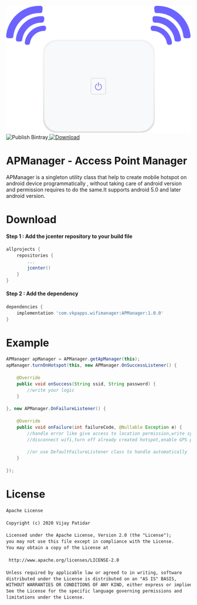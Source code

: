 ![Download](logo.png)
![Publish Bintray](https://github.com/vijaypatidar/AndroidWifiManager/workflows/Publish%20Bintray/badge.svg)[ ![Download](https://api.bintray.com/packages/vijaypatidar/AndroidWifiManager/APManager/images/download.svg?version=1.0.0) ](https://bintray.com/vijaypatidar/AndroidWifiManager/APManager/1.0.0/link)
# APManager - Access Point Manager
APManager is a singleton utility class that help to create mobile hotspot on android device programmatically , without taking care of android version and permission requires to do the same.It supports android 5.0 and later android version.

# Download
#### Step 1 : Add the jcenter repository to your build file

```gradle
allprojects {
    repositories {
        ...
        jcenter()
    }
}
```

#### Step 2 : Add the dependency
```gradle
dependencies {
    implementation 'com.vkpapps.wifimanager:APManager:1.0.0'
}
```
# Example
```java
APManager apManager = APManager.getApManager(this);
apManager.turnOnHotspot(this, new APManager.OnSuccessListener() {

    @Override
    public void onSuccess(String ssid, String password) {
        //write your logic
    }

}, new APManager.OnFailureListener() {

    @Override
    public void onFailure(int failureCode, @Nullable Exception e) {
        //handle error like give access to location permission,write system setting permission,
        //disconnect wifi,turn off already created hotspot,enable GPS provider
        
        //or use DefaultFailureListener class to handle automatically
    }

});
```
# License
```txt
Apache License

Copyright (c) 2020 Vijay Patidar

Licensed under the Apache License, Version 2.0 (the "License");
you may not use this file except in compliance with the License.
You may obtain a copy of the License at

 http://www.apache.org/licenses/LICENSE-2.0

Unless required by applicable law or agreed to in writing, software
distributed under the License is distributed on an "AS IS" BASIS,
WITHOUT WARRANTIES OR CONDITIONS OF ANY KIND, either express or implied.
See the License for the specific language governing permissions and
limitations under the License.
```